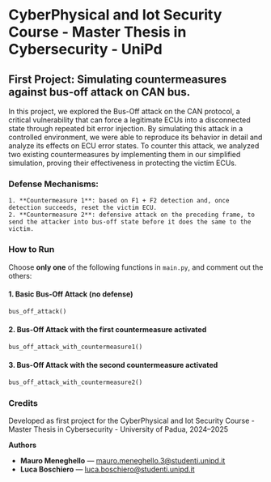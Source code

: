 # CyberPhysical and Iot Security Course - Master Thesis in Cybersecurity - UniPd

## First Project: Simulating countermeasures against bus-off attack on CAN bus.

In this project, we explored the Bus-Off attack on the CAN protocol, a critical vulnerability that can force a legitimate
ECUs into a disconnected state through repeated bit error injection. By simulating this attack in a controlled environment,
we were able to reproduce its behavior in detail and analyze its effects on ECU error states. To counter this attack, we analyzed
two existing countermeasures by implementing them in our simplified simulation, proving their effectiveness in protecting
the victim ECUs.

### Defense Mechanisms:

    1. **Countermeasure 1**: based on F1 + F2 detection and, once detection succeeds, reset the victim ECU.
    2. **Countermeasure 2**: defensive attack on the preceding frame, to send the attacker into bus-off state before it does the same to the victim.

### How to Run

Choose **only one** of the following functions in `main.py`, and comment out the others:

#### 1. Basic Bus-Off Attack (no defense)

```python
bus_off_attack()
```

#### 2. Bus-Off Attack with the first countermeasure activated

```python
bus_off_attack_with_countermeasure1()
```

#### 3. Bus-Off Attack with the second countermeasure activated

```python
bus_off_attack_with_countermeasure2()
```

### Credits

Developed as first project for the CyberPhysical and Iot Security Course - Master Thesis in Cybersecurity - University of Padua, 2024–2025

**Authors**

- **Mauro Meneghello** — [mauro.meneghello.3@studenti.unipd.it](mailto:mauro.meneghello.3@studenti.unipd.it)
- **Luca Boschiero** — [luca.boschiero@studenti.unipd.it](mailto:luca.boschiero@studenti.unipd.it)
